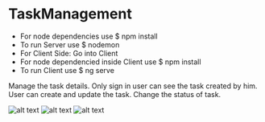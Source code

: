# TaskManagement
- For node dependencies use $ npm install
- To run Server use $ nodemon
- For Client Side: Go into Client
- For node dependencied inside Client use $ npm install 
- To run Client use $ ng serve

Manage the task details. Only sign in user can see the task created by him. User can create and update the task. Change the status of task.
 
![alt text](https://github.com/MiliPatel82/TaskManagement/blob/master/Screenshots/SignIn.png "SignIn Page")
![alt text](https://github.com/MiliPatel82/TaskManagement/blob/master/Screenshots/Tasklist.png "TaskList")
![alt text](https://github.com/MiliPatel82/TaskManagement/blob/master/Screenshots/UpdateTask.png "TaskUpdate Page")
